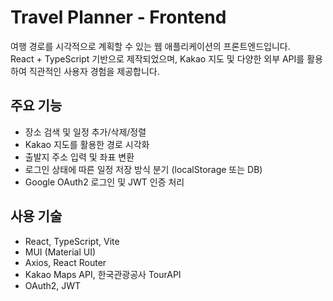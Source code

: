 # Travel Planner - Frontend

여행 경로를 시각적으로 계획할 수 있는 웹 애플리케이션의 프론트엔드입니다.  
React + TypeScript 기반으로 제작되었으며, Kakao 지도 및 다양한 외부 API를 활용하여 직관적인 사용자 경험을 제공합니다.

## 주요 기능
- 장소 검색 및 일정 추가/삭제/정렬
- Kakao 지도를 활용한 경로 시각화
- 출발지 주소 입력 및 좌표 변환
- 로그인 상태에 따른 일정 저장 방식 분기 (localStorage 또는 DB)
- Google OAuth2 로그인 및 JWT 인증 처리

## 사용 기술
- React, TypeScript, Vite
- MUI (Material UI)
- Axios, React Router
- Kakao Maps API, 한국관광공사 TourAPI
- OAuth2, JWT
